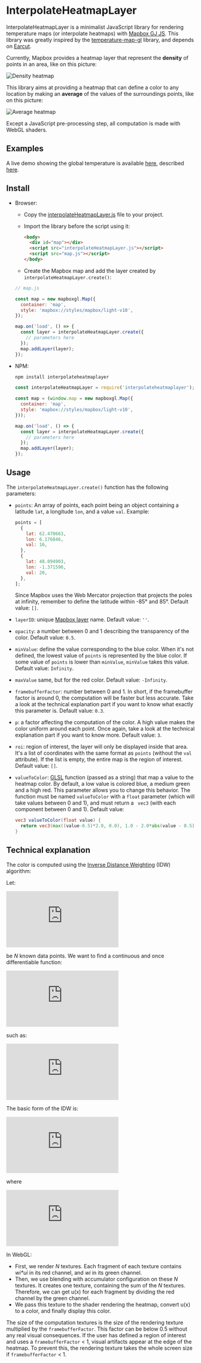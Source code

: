 # InterpolateHeatmapLayer

InterpolateHeatmapLayer is a minimalist JavaScript library for rendering temperature maps (or interpolate heatmaps) with [Mapbox GJ JS](https://docs.mapbox.com/mapbox-gl-js/guides/). This library was greatly inspired by the [temperature-map-gl](https://github.com/ham-systems/temperature-map-gl) library, and depends on [Earcut](https://github.com/mapbox/earcut).

Currently, Mapbox provides a heatmap layer that represent the **density** of points in an area, like on this picture:

![Density heatmap](.github/images/densityHeatmap.png)

This library aims at providing a heatmap that can define a color to any location by making an **average** of the values of the surroundings points, like on this picture:

![Average heatmap](.github/images/averageHeatmap.png)

Except a JavaScript pre-processing step, all computation is made with WebGL shaders.

## Examples

A live demo showing the global temperature is available [here](https://rylern.github.io/TemperatureMap/), described [here](https://github.com/Rylern/TemperatureMap).

## Install

- Browser:

  - Copy the [interpolateHeatmapLayer.js](https://github.com/Rylern/InterpolateHeatmapLayer/blob/main/dist/interpolateHeatmapLayer.js) file to your project.

  - Import the library before the script using it:

    ```html
    <body>
      <div id="map"></div>
      <script src="interpolateHeatmapLayer.js"></script>
      <script src="map.js"></script>
    </body>
    ```

  - Create the Mapbox map and add the layer created by `interpolateHeatmapLayer.create()`:

  ```javascript
  // map.js

  const map = new mapboxgl.Map({
    container: 'map',
    style: 'mapbox://styles/mapbox/light-v10',
  });

  map.on('load', () => {
    const layer = interpolateHeatmapLayer.create({
      // parameters here
    });
    map.addLayer(layer);
  });
  ```

- NPM:

  ```bash
  npm install interpolateheatmaplayer
  ```

  ```javascript
  const interpolateHeatmapLayer = require('interpolateheatmaplayer');

  const map = (window.map = new mapboxgl.Map({
    container: 'map',
    style: 'mapbox://styles/mapbox/light-v10',
  }));

  map.on('load', () => {
    const layer = interpolateHeatmapLayer.create({
      // parameters here
    });
    map.addLayer(layer);
  });
  ```

## Usage

The `interpolateHeatmapLayer.create()` function has the following parameters:

- `points`: An array of points, each point being an object containing a latitude `lat`, a longitude `lon`, and a value `val`. Example:

  ```javascript
  points = [
    {
      lat: 62.470663,
      lon: 6.176846,
      val: 16,
    },
    {
      lat: 48.094903,
      lon: -1.371596,
      val: 20,
    },
  ];
  ```

  Since Mapbox uses the Web Mercator projection that projects the poles at infinity, remember to define the latitude within -85° and 85°. Default value: `[]`.

- `layerID`: unique [Mapbox layer](https://docs.mapbox.com/mapbox-gl-js/style-spec/layers/#id) name. Default value: `''`.

- `opacity`: a number between 0 and 1 describing the transparency of the color. Default value: `0.5`.

- `minValue`: define the value corresponding to the blue color. When it's not defined, the lowest value of `points` is represented by the blue color. If some value of `points` is lower than `minValue`, `minValue` takes this value. Default value: `Infinity`.

- `maxValue` same, but for the red color. Default value: `-Infinity`.

- `framebufferFactor`: number between 0 and 1. In short, if the framebuffer factor is around 0, the computation will be faster but less accurate. Take a look at the technical explanation part if you want to know what exactly this parameter is. Default value: `0.3`.

- `p`: a factor affecting the computation of the color. A high value makes the color uniform around each point. Once again, take a look at the technical explanation part if you want to know more. Default value: `3`.

- `roi`: region of interest, the layer will only be displayed inside that area. It's a list of coordinates with the same format as `points` (without the `val` attribute). If the list is empty, the entire map is the region of interest. Default value: `[]`.

- `valueToColor`: [GLSL](https://www.khronos.org/opengl/wiki/OpenGL_Shading_Language) function (passed as a string) that map a value to the heatmap color. By default, a low value is colored blue, a medium green and a high red. This parameter allows you to change this behavior. The function must be named `valueToColor` with a `float` parameter (which will take values between 0 and 1), and must return a ` vec3` (with each component between 0 and 1). Default value:

  ```glsl
  vec3 valueToColor(float value) {
    return vec3(max((value-0.5)*2.0, 0.0), 1.0 - 2.0*abs(value - 0.5), max((0.5-value)*2.0, 0.0));
  }
  ```

## Technical explanation

The color is computed using the [Inverse Distance Weighting](https://en.wikipedia.org/wiki/Inverse_distance_weighting) (IDW) algorithm:

Let:

![equation](https://latex.codecogs.com/gif.latex?%5B%28x_1%2C%20u1%29%2C%20...%2C%20%28x_N%2C%20u_N%29%5D)

be _N_ known data points. We want to find a continuous and once differentiable function:

![equation](https://latex.codecogs.com/gif.latex?u%28x%29%3A%20x%20%5Crightarrow%20R)

such as:

![equation](https://latex.codecogs.com/gif.latex?%5Cforall%20i%20%5Cin%20%5B1%2C%20N%5D%2C%20u%28x_i%29%20%3D%20u_i)

The basic form of the IDW is:

![equation](https://latex.codecogs.com/gif.latex?u%28x%29%20%3D%20%5Cleft%5C%7B%20%5Cbegin%7Barray%7D%7Bll%7D%20%5Cfrac%7B%5Csum_%7Bi%3D1%7D%5E%7BN%7D%20%5Comega_i%20u_i%7D%7B%5Csum_%7Bi%3D1%7D%5E%7BN%7D%20%5Comega_i%7D%20%26%20%5Cmbox%7Bif%20%7D%20%5Cforall%20i%20%5Cin%20%5B1%2C%20N%5D%2C%20d%28x%2C%20x_i%29%20%5Cneq%200%20%5C%5C%20u_i%20%26%20%5Cmbox%7Belse.%7D%20%5Cend%7Barray%7D%20%5Cright.)

where

![equation](https://latex.codecogs.com/gif.latex?%5Comega_i%28x%29%20%3D%20%5Cfrac%7B1%7D%7Bd%28x%2C%20x_i%29%5Ep%7D)

In WebGL:

- First, we render _N_ textures. Each fragment of each texture contains _wi\*ui_ in its red channel, and _wi_ in its green channel.
- Then, we use blending with accumulator configuration on these _N_ textures. It creates one texture, containing the sum of the _N_ textures. Therefore, we can get u(x) for each fragment by dividing the red channel by the green channel.
- We pass this texture to the shader rendering the heatmap, convert u(x) to a color, and finally display this color.

The size of the computation textures is the size of the rendering texture multiplied by the `framebufferFactor`. This factor can be below 0.5 without any real visual consequences. If the user has defined a region of interest and uses a `framebufferFactor` < 1, visual artifacts appear at the edge of the heatmap. To prevent this, the rendering texture takes the whole screen size if `framebufferFactor` < 1.
